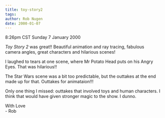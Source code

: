 ```yaml
---
title: toy-story2
tags: 
author: Rob Nugen
date: 2000-01-07
---
```


<title>Toy Story 2</title>
<p class=date>8:26pm CST Sunday 7 January 2000</p>

<p><em>Toy Story 2</em> was great!!  Beautiful animation and ray tracing, fabulous camera angles, great characters and hilarious scenes!

<p>I laughed to tears at one scene, where Mr Potato Head puts on his Angry Eyes.  That was hilarious!!

<p>The Star Wars scene was a bit too predictable, but the outtakes at the end made up for that.  Outtakes for animataion!!!

<p>Only one thing I missed: outtakes that involved toys and human characters.  I think that would have given stronger magic to the show.  I dunno.

<p>With Love
<br>- Rob

